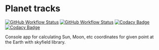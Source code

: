 # Planet tracks
[![GitHub Workflow Status](https://img.shields.io/github/workflow/status/vb64/planet_tracks/pep257?label=Pep257&style=plastic)](https://github.com/vb64/planet_tracks/actions?query=workflow%3A%22pep257%22)
[![GitHub Workflow Status](https://img.shields.io/github/workflow/status/vb64/planet_tracks/tests?label=Python%203.7%203.8%203.9%203.10&style=plastic)](https://github.com/vb64/planet_tracks/actions?query=workflow%3A%22tests%22)
[![Codacy Badge](https://app.codacy.com/project/badge/Grade/3829500c25364fd6ba18ed025d0f1be5)](https://www.codacy.com/gh/vb64/planet_tracks/dashboard?utm_source=github.com&amp;utm_medium=referral&amp;utm_content=vb64/planet_tracks&amp;utm_campaign=Badge_Grade)
[![Codacy Badge](https://app.codacy.com/project/badge/Coverage/3829500c25364fd6ba18ed025d0f1be5)](https://www.codacy.com/gh/vb64/planet_tracks/dashboard?utm_source=github.com&utm_medium=referral&utm_content=vb64/planet_tracks&utm_campaign=Badge_Coverage)

Console app for calculating Sun, Moon, etc coordinates for given point at the Earth with skyfield library.
